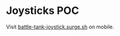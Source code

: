 # Joysticks POC

Visit [battle-tank-joystick.surge.sh](http://battle-tank-joystick.surge.sh) on mobile.
